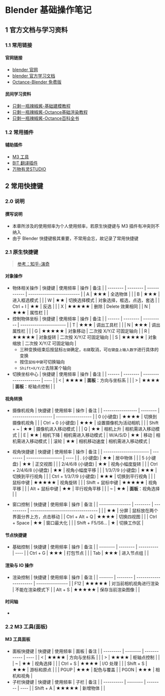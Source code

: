 <link rel=stylesheet href=style.css>

# Blender 基础操作笔记
## 1 官方文档与学习资料
### 1.1 常用链接
#### 官网链接
- [blender 官网](https://www.blender.org/)
- [blender 官方学习文档](https://docs.blender.org/manual/en/latest/)
- [Octance-Blender 免费版](https://home.otoy.com/render/octane-render/demo/#prime)
#### 民间学习资料
- [只剩一瓶辣椒酱-基础建模教程](https://www.bilibili.com/video/BV1zh411Y7LX)
- [只剩一瓶辣椒酱-Octance基础渲染教程](https://www.bilibili.com/video/BV1sV411o7wx)
- [只剩一瓶辣椒酱-Octance百科全书](https://shimo.im/docs/RTRDrkH6DCRXWtd9/read)

### 1.2 常用插件
#### 辅助插件
- [M3 工具](https://www.bilibili.com/video/BV1tb411m7sS)
- [BIT 翻译插件](https://www.150010.xyz/blt)
- [万物有灵STUDIO](https://shimo.im/docs/qjXWwYkGKccgXVgd/read)


## 2 常用快捷键
### 2.0 说明
#### 撰写说明
- 本章所涉及的使用频率为个人使用频率，若原生快捷键与 M3 插件有冲突则不纳入
- 由于 Blender 快捷键极其重要，不常用会忘，故记录了常用快捷键
### 2.1 原生快捷键
> [参考：知乎-演奇](https://zhuanlan.zhihu.com/p/126650481)  
#### 对象操作
- 物体相关操作
  | 快捷键   | 使用频率 | 操作         | 备注                       |
  | -------- | -------- | ------------ | -------------------------- |
  | A        | ★★★      | 全选物体     |                            |
  | B        | ★★★      | 进入框选模式 |                            |
  | W        | ★★       | 切换选择模式 | 对象选择，框选，点选，套选 |
  | Ctrl + I | ★★       | 反选         |                            |
  | X        | ★★★★★    | 删除         | Delete 效果相同            |
  | N        | ★★★      | 属性栏       |                            |
- 控制物体坐标
  | 快捷键 | 使用频率 | 操作       | 备注                    |
  | ------ | -------- | ---------- | ----------------------- |
  | T      | ★★★      | 调出工具栏 |                         |
  | N      | ★★★      | 调出属性栏 |                         |
  | G      | ★★★★★    | 对象移动   | 二次按 X/Y/Z 可固定轴向 |
  | R      | ★★★★★    | 对象旋转   | 二次按 X/Y/Z 可固定轴向 |
  | S      | ★★★★★    | 对象缩放   | 二次按 X/Y/Z 可固定轴向 |
  - 三种变换结束后按鼠标`左键`确定，`右键`取消，可`在键盘上输入数字`进行具体的变换
  - 按住`鼠标中键`可切换轴向
  - `Shift+X/Y/Z`:去除某个轴向
- 切换坐标中心
  | 快捷键 | 使用频率 | 操作                   | 备注 |
  | ------ | -------- | ---------------------- | ---- |
  | <      | ★★★★     | **面板**：方向与坐标系 |      |
  | >      | ★★★★     | **面板**：枢轴点控制   |      |

#### 视角转换
- 摄像机视角
  | 快捷键            | 使用频率 | 操作                 | 备注               |
  | ----------------- | -------- | -------------------- | ------------------ |
  | 0 (小键盘)        | ★★★★     | 切换到摄像机视角     |                    |
  | Ctrl + 0 (小键盘) | ★★★      | 设置摄像机为活动相机 |                    |
  | Shift + ~         | ★★       | 摄像机进入移动模式   |                    |
  | Q                 | ★★       | 相机上升             | 相机需进入移动模式 |
  | E                 | ★★       | 相机下降             | 相机需进入移动模式 |
  | W/A/S/D           | ★★       | 移动                 | 相机需进入移动模式 |
  | 滚轮              | ★★       | 相机移动速度         | 相机需进入移动模式 |

- 视角快捷键
  | 快捷键                  | 使用频率 | 操作               | 备注 |
  | ----------------------- | -------- | ------------------ | ---- |
  | . (小键盘)              | ★★       | 居中物体           |      |
  | 5 (小键盘)              | ★★       | 正交视图           |      |
  | 2/4/6/8 (小键盘)        | ★★       | 视角小幅度旋转     |      |
  | Ctrl + 2/4/6/8 (小键盘) | ★★       | 视角小幅度平移     |      |
  | 1/3/7/9 (小键盘)        | ★★★      | 切换到平行视角     |      |
  | Ctrl + 1/3/7/9 (小键盘) | ★★★      | 切换到平行视角     |      |
  | 鼠标中键                | ★★★★★    | 视角旋转           |      |
  | Shift + 鼠标中键        | ★★★★★    | 视角平移           |      |
  | Alt + 鼠标中键          | ★★       | 平行视角平移       |      |
  | ~                       | ★★       | **面板**：视角选择 |      |

- 窗口控制
  | 快捷键           | 使用频率 | 操作       | 备注                               |
  | ---------------- | -------- | ---------- | ---------------------------------- |
  |                  | ★★       | 分屏       | 鼠标放在两个界面分界上方，点击移动 |
  | Ctrl + Alt + Q   | ★★★★     | 切换四视图 |                                    |
  | Ctrl + Space     | ★★       | 窗口最大化 |                                    |
  | Shift + F5/S6... | ★        | 切换工作区 |

#### 节点快捷键
- 基础控制
  | 快捷键   | 使用频率 | 操作       | 备注 |
  | -------- | -------- | ---------- | ---- |
  | Ctrl + G | ★★★      | 打包节点   |      |
  | Tab      | ★★★      | 进入节点组 |      |

#### 渲染与 IO 操作
- 渲染控制
  | 快捷键  | 使用频率 | 操作                   | 备注             |
  | ------- | -------- | ---------------------- | ---------------- |
  | F12     | ★★★★★    | 对当前相机视角进行渲染 | 不能在渲染模式下 |
  | Alt + S | ★★★★★    | 保存当前渲染图像       |                  |

#### 时间轴
- 

### 2.2 M3 工具(面板)
#### M3 工具面板
- 面板快捷键
  | 快捷键    | 使用频率 | 面板         | 备注 |
  | --------- | -------- | ------------ | ---- |
  | <         | ★★★★     | 方向与坐标系 |      |
  | >         | ★★★★     | 枢轴点控制   |      |
  | ~         | ★★       | 视角选择     |      |
  | Ctrl + S  | ★★★★     | I/O 处理     |      |
  | Shift + S | ★★★      | 游标和原点   |      |
  | PGUP      | ★★★      | 配色与覆盖   |
  | PGON      | ★★★      | 相机和视角   |
- 子栏快捷键
  | 快捷键     | 使用频率 | 子栏     | 备注 |
  | ---------- | -------- | -------- | ---- |
  | Shift  + A | ★★★★★    | 新增物体 |      |
  